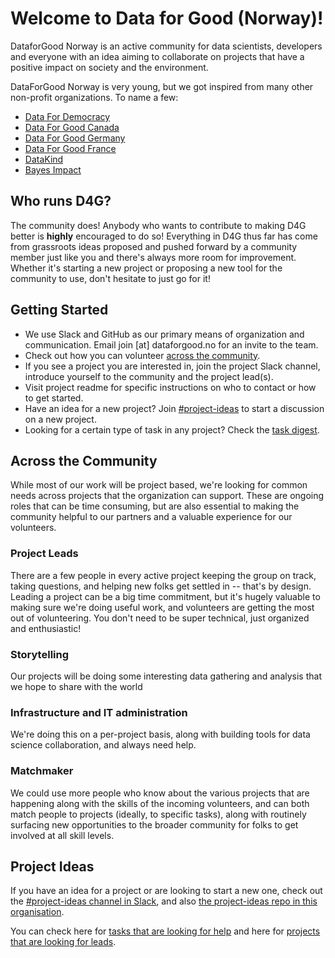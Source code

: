 # Welcome to Data for Good (Norway)!

DataforGood Norway is an active community for data scientists, developers and everyone with an idea aiming to collaborate on projects that have a positive impact on society and the environment. 

DataForGood Norway is very young, but we got inspired from many other non-profit organizations. To name a few: 

* [Data For Democracy](http://datafordemocracy.org/)
* [Data For Good Canada](http://dataforgood.ca/)
* [Data For Good Germany](https://datenschule.de/)
* [Data For Good France](http://dataforgood.fr)
* [DataKind](http://www.datakind.org/)
* [Bayes Impact](https://www.bayesimpact.org/)


## Who runs D4G?

The community does! Anybody who wants to contribute to making D4G better is **highly** encouraged to do so! Everything in D4G thus far has come from grassroots ideas proposed and pushed forward by a community member just like you and there's always more room for improvement. Whether it's starting a new project or proposing a new tool for the community to use, don't hesitate to just go for it!

## Getting Started  

* We use Slack and GitHub as our primary means of organization and communication. Email join [at] dataforgood.no for an invite to the team.  
* Check out how you can volunteer [across the community](#across-the-community).
* If you see a project you are interested in, join the project Slack channel, introduce yourself to the community and the project lead(s).  
* Visit project readme for specific instructions on who to contact or how to get started.
* Have an idea for a new project? Join [#project-ideas](https://github.com/DataForGood-Norway/project-ideas/issues) to start a discussion on a new project.
* Looking for a certain type of task in any project? Check the [task digest](#task-digest).

## Across the Community

While most of our work will be project based, we're looking for common needs across projects that the organization can support. These are ongoing roles that can be time consuming, but are also essential to making the community helpful to our partners and a valuable experience for our volunteers.

### Project Leads
There are a few people in every active project keeping the group on track, taking questions, and helping new folks get settled in -- that's by design. Leading a project can be a big time commitment, but it's hugely valuable to making sure we're doing useful work, and volunteers are getting the most out of volunteering. You don't need to be super technical, just organized and enthusiastic!

### Storytelling
Our projects will be doing some interesting data gathering and analysis that we hope to share with the world

### Infrastructure and IT administration
We're doing this on a per-project basis, along with building tools for data science collaboration, and always need help.

### Matchmaker
We could use more people who know about the various projects that are happening along with the skills of the incoming volunteers, and can both match people to projects (ideally, to specific tasks), along with routinely surfacing new opportunities to the broader community for folks to get involved at all skill levels.



## Project Ideas
If you have an idea for a project or are looking to start a new one, check out the [#project-ideas channel in Slack](https://data4good-no.slack.com/messages/C9GSQP8CX/convo/C8S0LL6GZ-1519726328.000121/), and also [the project-ideas repo in this organisation](https://github.com/DataForGood-Norway/project-ideas/issues).

You can check here for [tasks that are looking for help](https://github.com/DataForGood-Norway/project-ideas/issues?q=is%3Aissue+is%3Aopen+label%3A%22help+wanted%22) and here for [projects that are looking for leads](https://github.com/DataForGood-Norway/project-ideas/issues?q=is%3Aissue+is%3Aopen+label%3A%22lead+wanted%22).

